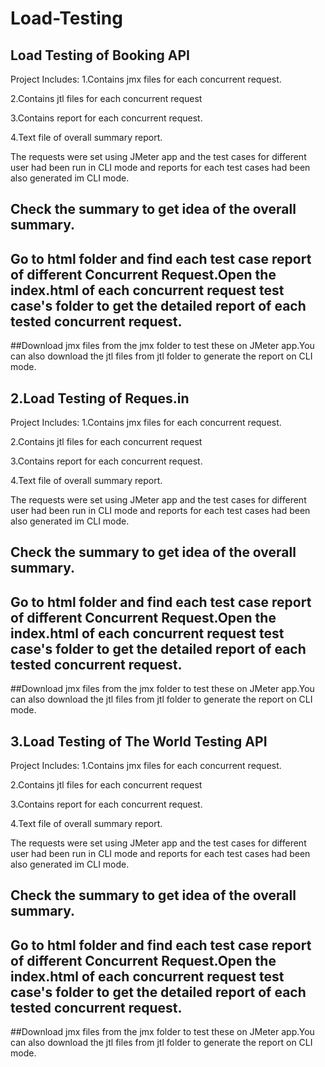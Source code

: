 # Load-Testing
## Load Testing of Booking API 
Project Includes:
1.Contains jmx files for each concurrent request.

2.Contains jtl files for each concurrent request

3.Contains report for each concurrent request.

4.Text file of overall summary report.

The requests were set using JMeter app and the test cases for different user had been run in CLI mode and reports for each test cases had been also generated im CLI mode.

## Check the summary  to get idea of the overall summary.
## Go to html folder and find each test case report of different Concurrent Request.Open the index.html of each concurrent request test case's folder to get the detailed report of each tested concurrent request.
##Download jmx files from the jmx folder to test these on JMeter app.You can also download the jtl files from jtl folder to generate the report on CLI mode.

## 2.Load Testing of Reques.in 
Project Includes:
1.Contains jmx files for each concurrent request.

2.Contains jtl files for each concurrent request

3.Contains report for each concurrent request.

4.Text file of overall summary report.

The requests were set using JMeter app and the test cases for different user had been run in CLI mode and reports for each test cases had been also generated im CLI mode.

## Check the summary  to get idea of the overall summary.
## Go to html folder and find each test case report of different Concurrent Request.Open the index.html of each concurrent request test case's folder to get the detailed report of each tested concurrent request.
##Download jmx files from the jmx folder to test these on JMeter app.You can also download the jtl files from jtl folder to generate the report on CLI mode.

## 3.Load Testing of The World Testing API 
Project Includes:
1.Contains jmx files for each concurrent request.

2.Contains jtl files for each concurrent request

3.Contains report for each concurrent request.

4.Text file of overall summary report.

The requests were set using JMeter app and the test cases for different user had been run in CLI mode and reports for each test cases had been also generated im CLI mode.

## Check the summary  to get idea of the overall summary.
## Go to html folder and find each test case report of different Concurrent Request.Open the index.html of each concurrent request test case's folder to get the detailed report of each tested concurrent request.
##Download jmx files from the jmx folder to test these on JMeter app.You can also download the jtl files from jtl folder to generate the report on CLI mode.

